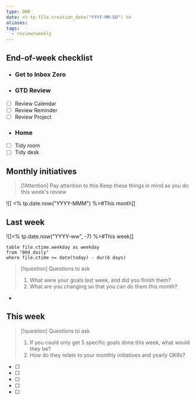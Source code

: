 ```yaml
---
type: OKR
date: <% tp.file.creation_date("YYYY-MM-DD") %>
aliases: 
tags:
  - review/weekly
---
```

## End-of-week checklist

- ### Get to Inbox Zero

- ### GTD Review
- [ ] Review Calendar
- [ ] Review Reminder
- [ ] Review Project
- ### Home
- [ ] Tidy room
- [ ] Tidy desk

## Monthly initiatives


> [!Attention] Pay attention to this
> Keep these things in mind as you do this week's review

![[ <% tp.date.now("YYYY-MMM") %>#This month]]

##  Last week

 ![[<% tp.date.now("YYYY-ww", -7) %>#This week]]

```dataview
table file.ctime.weekday as weekday
from "004_daily"
where file.ctime >= date(today) - dur(6 days)
```


> [!question] Questions to ask
> 1. What were your goals last week, and did you finish them?
> 2. What are you changing so that you can do them this month?

- 

## This week

> [!question] Questions to ask
> 1. If you could only get 5 specific goals done this week, what would they be?
> 2. How do they relate to your monthly initiatives and yearly OKRs?

- [ ] 
- [ ] 
- [ ] 
- [ ] 
- [ ] 